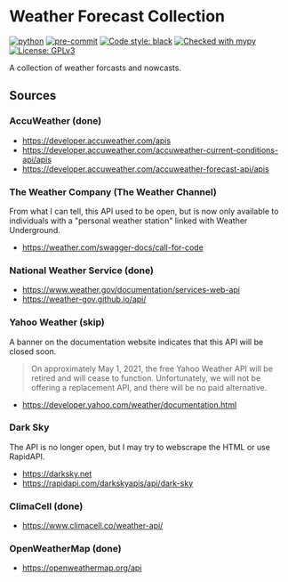 # Weather Forecast Collection

[![python](https://img.shields.io/badge/Python-3.9-3776AB.svg?style=flat&logo=python)](https://www.python.org)
[![pre-commit](https://img.shields.io/badge/pre--commit-enabled-brightgreen?logo=pre-commit&logoColor=white)](https://github.com/pre-commit/pre-commit)
[![Code style: black](https://img.shields.io/badge/code%20style-black-000000.svg)](https://github.com/psf/black)
[![Checked with mypy](http://www.mypy-lang.org/static/mypy_badge.svg)](http://mypy-lang.org/)
[![License: GPLv3](https://img.shields.io/badge/License-GPLv3-blue.svg)](https://www.gnu.org/licenses/gpl-3.0)

A collection of weather forcasts and nowcasts.

## Sources

### AccuWeather (done)

- https://developer.accuweather.com/apis
- https://developer.accuweather.com/accuweather-current-conditions-api/apis
- https://developer.accuweather.com/accuweather-forecast-api/apis

### The Weather Company (The Weather Channel)

From what I can tell, this API used to be open, but is now only available to
individuals with a "personal weather station" linked with Weather Underground.

- https://weather.com/swagger-docs/call-for-code

### National Weather Service (done)

- https://www.weather.gov/documentation/services-web-api
- https://weather-gov.github.io/api/

### Yahoo Weather (skip)

A banner on the documentation website indicates that this API will be closed soon.

> On approximately May 1, 2021, the free Yahoo Weather API will be retired and will cease to function. Unfortunately, we will not be offering a replacement API, and there will be no paid alternative.

- https://developer.yahoo.com/weather/documentation.html

### Dark Sky

The API is no longer open, but I may try to webscrape the HTML or use RapidAPI.

- https://darksky.net
- https://rapidapi.com/darkskyapis/api/dark-sky

### ClimaCell (done)

- https://www.climacell.co/weather-api/

### OpenWeatherMap (done)

- https://openweathermap.org/api

